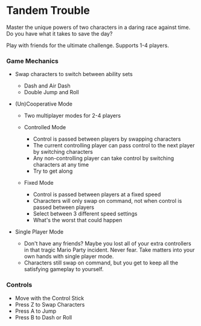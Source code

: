 # Tandem Trouble

Master the unique powers of two characters in a daring race against time. Do you have what it takes to save the day?

Play with friends for the ultimate challenge. Supports 1-4 players.

### Game Mechanics
   - Swap characters to switch between ability sets

     - Dash and Air Dash
	 - Double Jump and Roll

   - (Un)Cooperative Mode
   
     - Two multiplayer modes for 2-4 players
	 - Controlled Mode

	   - Control is passed between players by swapping characters
	   - The current controlling player can pass control to the next player by switching characters
	   - Any non-controlling player can take control by switching characters at any time
	   - Try to get along

	 - Fixed Mode

	    - Control is passed between players at a fixed speed
		- Characters will only swap on command, not when control is passed between players
		- Select between 3 different speed settings
		- What's the worst that could happen
   - Single Player Mode

        - Don't have any friends? Maybe you lost all of your extra controllers in that tragic Mario Party incident. Never fear. Take matters into your own hands with single player mode.
		- Characters still swap on command, but you get to keep all the satisfying gameplay to yourself.
### Controls

   - Move with the Control Stick
   - Press Z to Swap Characters
   - Press A to Jump
   - Press B to Dash or Roll

